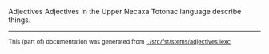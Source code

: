 Adjectives
Adjectives in the Upper Necaxa Totonac language describe things.


* * *
<small>This (part of) documentation was generated from [../src/fst/stems/adjectives.lexc](http://github.com/giellalt/lang-tku/blob/main/../src/fst/stems/adjectives.lexc)</small>